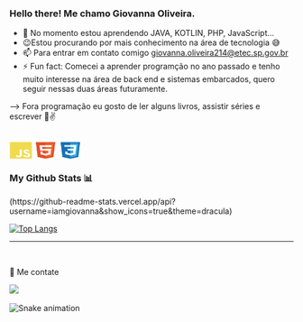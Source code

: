 ### Hello there! Me chamo Giovanna Oliveira.

- 🌱 No momento estou aprendendo JAVA, KOTLIN, PHP, JavaScript...
-  😉Estou procurando por mais conhecimento na área de tecnologia 😅
- 📫 Para entrar em contato comigo giovanna.oliveira214@etec.sp.gov.br
- ⚡ Fun fact: Comecei a aprender programção no ano passado e tenho muito interesse na área de back end e sistemas embarcados, quero seguir nessas duas áreas futuramente. 

--> Fora programação eu gosto de ler alguns livros, assistir séries e escrever 🤞✌

<div style="display: inline_block"><br>
  <img align="center" alt="Rafa-Js" height="30" width="40" src="https://raw.githubusercontent.com/devicons/devicon/master/icons/javascript/javascript-plain.svg">
  <img align="center" alt="Rafa-HTML" height="30" width="40" src="https://raw.githubusercontent.com/devicons/devicon/master/icons/html5/html5-original.svg">
  <img align="center" alt="Rafa-CSS" height="30" width="40" src="https://raw.githubusercontent.com/devicons/devicon/master/icons/css3/css3-original.svg">
 
  
</div>
<!--ícones e imagem das estatísticas-->
<div>
  <h3>My Github Stats 📊</h3>
  (https://github-readme-stats.vercel.app/api?username=iamgiovanna&show_icons=true&theme=dracula)

[![Top Langs](https://github-readme-stats.vercel.app/api/top-langs/?username=Juliana-L1ma&show_icons=true&theme=dracula)](https://github.com/anuraghazra/github-readme-stats)
<hr>
</div>

<br>

<!--links para contato-->
<div>
  <p>📩 Me contate</p>
  <a href = "giovanna.oliveira295@etec.sp.gov.br"><img src="https://img.shields.io/badge/Gmail-D14836?style=for-the-badge&logo=gmail&logoColor=white" target="_blank"></a>
 

 

<!--animação-->
![Snake animation](https://github.com/rafaballerini2/rafaballerini2/blob/output/github-contribution-grid-snake.svg)

 
